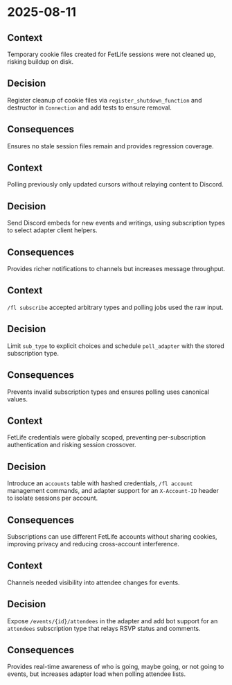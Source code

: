 # 2025-08-11

## Context
Temporary cookie files created for FetLife sessions were not cleaned up, risking buildup on disk.

## Decision
Register cleanup of cookie files via `register_shutdown_function` and destructor in `Connection` and add tests to ensure removal.

## Consequences
Ensures no stale session files remain and provides regression coverage.

## Context
Polling previously only updated cursors without relaying content to Discord.

## Decision
Send Discord embeds for new events and writings, using subscription types to select adapter client helpers.

## Consequences
Provides richer notifications to channels but increases message throughput.

## Context
`/fl subscribe` accepted arbitrary types and polling jobs used the raw input.

## Decision
Limit `sub_type` to explicit choices and schedule `poll_adapter` with the stored subscription type.

## Consequences
Prevents invalid subscription types and ensures polling uses canonical values.

## Context
FetLife credentials were globally scoped, preventing per-subscription authentication and risking session crossover.

## Decision
Introduce an `accounts` table with hashed credentials, `/fl account` management commands, and adapter support for an `X-Account-ID` header to isolate sessions per account.

## Consequences
Subscriptions can use different FetLife accounts without sharing cookies, improving privacy and reducing cross-account interference.

## Context
Channels needed visibility into attendee changes for events.

## Decision
Expose `/events/{id}/attendees` in the adapter and add bot support for an `attendees` subscription type that relays RSVP status and comments.

## Consequences
Provides real-time awareness of who is going, maybe going, or not going to events, but increases adapter load when polling attendee lists.
